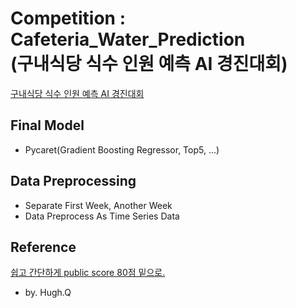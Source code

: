 # Competition : Cafeteria_Water_Prediction <br> (구내식당 식수 인원 예측 AI 경진대회)

[구내식당 식수 인원 예측 AI 경진대회](https://www.dacon.io/competitions/official/235743/overview/description)

## Final Model
- Pycaret(Gradient Boosting Regressor, Top5, ...)

## Data Preprocessing
- Separate First Week, Another Week
- Data Preprocess As Time Series Data

## Reference

[쉽고 간단하게 public score 80점 밑으로.](https://www.dacon.io/competitions/official/235743/codeshare/2856?page=1&dtype=recent)
- by. Hugh.Q